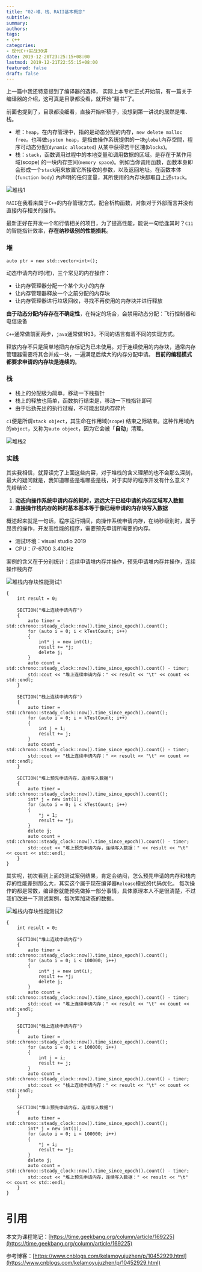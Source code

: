 ```yaml
---
title: "02-堆、栈、RAII基本概念"
subtitle:
summary:
authors:
tags:
- c++
categories:
- 现代C++实战30讲
date: 2019-12-20T23:25:15+08:00
lastmod: 2019-12-21T22:55:15+08:00
featured: false
draft: false
---
```


上一篇中我还特意提到了编译器的选择， 实际上本专栏正式开始前，有一篇关于编译器的介绍，这可真是目录都没看，就开始"翻书"了。

前面也提到了，目录都没细看，直接开始听稿子，没想到第一讲说的居然是堆、栈。

 - 堆：`heap`，在内存管理中，指的是动态分配的内存，`new delete malloc free`。也叫做`system heap`，是指由操作系统提供的一块`global`內存空間，程序可动态分配(`dynamic allocated`) 从某中获得若干区塊(`blocks`)。
 - 栈：`stack`，函数调用过程中的本地变量和调用数据的区域。是存在于某作用域(scope) 的一块内存空间(`memory space`)。例如当你调用函数，函数本身即会形成一个`stack`用來放置它所接收的参数，以及返回地址。在函数本体(`function body`) 內声明的任何变量，其所使用的內存块都取自上述`stack`。

![堆栈1](堆栈1.png)

`RAII`在我看来属于`C++`的内存管理方式，配合析构函数，对象对于外部而言并没有直接内存相关的操作。

最新正好在开发一个和行情相关的项目，为了提高性能，能说一句恰逢其时？`C11`的智能指针效率，**存在纳秒级别的性能损耗**。

### 堆

```
auto ptr = new std::vector<int>();
```

动态申请内存时(堆)，三个常见的内存操作：
- 让内存管理器分配一个某个大小的内存
- 让内存管理器释放一个之前分配的内存块
- 让内存管理器进行垃圾回收，寻找不再使用的内存块并进行释放

**由于动态分配内存存在不确定性**，在特定的场合，会禁用动态分配：飞行控制器和电信设备

`C++`通常做前面两步，`java`通常做1和3。不同的语言有着不同的实现方式。

释放内存不只是简单地把内存标记为已未使用。对于连续使用的内存块，通常内存管理器需要将其合并成一块，一遍满足后续大的内存分配申请。
**目前的编程模式都要求申请的内存块是连续的**。

### 栈

- 栈上的分配极为简单，移动一下栈指针
- 栈上的释放也简单，函数执行结束是，移动一下栈指针即可
- 由于后劲先出的执行过程，不可能出现内存碎片

`c1`便是所谓`stack object`，其生命在作用域(`scope`) 结束之际結束。这种作用域內的`object`，又称为`auto object`，因为它会被「**自动**」清理。

![堆栈2](堆栈2.png)

### 实践

其实我相信，就算读完了上面这些内容，对于堆栈的含义理解的也不会那么深刻，最大的疑问就是，我知道哪些是堆哪些是栈，对于实际的程序开发有什么意义？
先给结论：
1. **动态向操作系统申请内存的耗时，远远大于已经申请的内存区域写入数据**
2. **直接操作栈内存的耗时基本基本等于像已经申请的内存块写入数据**

概述起来就是一句话，程序运行期间，向操作系统申请内存，在纳秒级别时，属于昂贵的操作，开发高性能的程序，需要预先申请所需要的内存。

- 测试环境：visual studio 2019
- CPU：i7-6700 3.41GHz

案例的含义在于分别统计：连续申请堆内存并操作，预先申请堆内存并操作，连续操作栈内存

![堆栈内存块性能测试1](堆栈内存块性能测试1.jpg)

```
{
	int result = 0;

	SECTION("堆上连续申请内存")
	{
		auto timer = std::chrono::steady_clock::now().time_since_epoch().count();
		for (auto i = 0; i < kTestCount; i++)
		{
			int* j = new int(1);
			result += *j;
			delete j;
		}
		auto count = std::chrono::steady_clock::now().time_since_epoch().count() - timer;
		std::cout << "堆上连续申请内存：" << result << "\t" << count << std::endl;
	}

    SECTION("栈上连续申请内存")
    {
        auto timer = std::chrono::steady_clock::now().time_since_epoch().count();
        for (auto i = 0; i < kTestCount; i++)
        {
			int j = 1;
			result += j;
        }
        auto count = std::chrono::steady_clock::now().time_since_epoch().count() - timer;
		std::cout << "栈上连续申请内存：" << result << "\t" << count << std::endl;
    }

    SECTION("堆上预先申请内存，连续写入数据")
    {
        auto timer = std::chrono::steady_clock::now().time_since_epoch().count();
		int* j = new int(1);
        for (auto i = 0; i < kTestCount; i++)
        {
			*j = 1;
            result += *j;
        }
		delete j;
        auto count = std::chrono::steady_clock::now().time_since_epoch().count() - timer;
        std::cout << "堆上预先申请内存，连续写入数据：" << result << "\t" << count << std::endl;
    }
}
```

其实呢，初次看到上面的测试案例结果，肯定会纳闷，怎么预先申请的内存和栈内存的性能差别那么大，其实这个属于现在编译器`Release`模式的代码优化。
每次操作的都是常数，编译器就能预先做掉一部分事情，具体原理本人不是很清楚，不过我们改进一下测试案例，每次累加动态的数据。

![堆栈内存块性能测试2](堆栈内存块性能测试2.jpg)

```
{
	int result = 0;

	SECTION("堆上连续申请内存")
	{
		auto timer = std::chrono::steady_clock::now().time_since_epoch().count();
		for (auto i = 0; i < 100000; i++)
		{
			int* j = new int(i);
			result += *j;
			delete j;
		}
		auto count = std::chrono::steady_clock::now().time_since_epoch().count() - timer;
		std::cout << "堆上连续申请内存：" << result << "\t" << count << std::endl;
	}

    SECTION("栈上连续申请内存")
    {
        auto timer = std::chrono::steady_clock::now().time_since_epoch().count();
        for (auto i = 0; i < 100000; i++)
        {
			int j = i;
			result += j;
        }
        auto count = std::chrono::steady_clock::now().time_since_epoch().count() - timer;
		std::cout << "栈上连续申请内存：" << result << "\t" << count << std::endl;
    }

    SECTION("堆上预先申请内存，连续写入数据")
    {
        auto timer = std::chrono::steady_clock::now().time_since_epoch().count();
		int* j = new int(1);
        for (auto i = 0; i < 100000; i++)
        {
			*j = i;
            result += *j;
        }
		delete j;
        auto count = std::chrono::steady_clock::now().time_since_epoch().count() - timer;
        std::cout << "堆上预先申请内存，连续写入数据：" << result << "\t" << count << std::endl;
    }
}
```

# 引用

本文为课程笔记：[https://time.geekbang.org/column/article/169225](https://time.geekbang.org/column/article/169225)

参考博客：[https://www.cnblogs.com/kelamoyujuzhen/p/10452929.html](https://www.cnblogs.com/kelamoyujuzhen/p/10452929.html)
